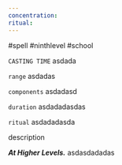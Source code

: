 ```yaml
---
concentration: 
ritual:
---
```

#spell #ninthlevel #school

`CASTING TIME`
asdada

`range`
asdadas

`components`
asdadasd

`duration`
asdadadasdas

`ritual`
asdadadasda

description

***At Higher Levels.*** asdasdadadas